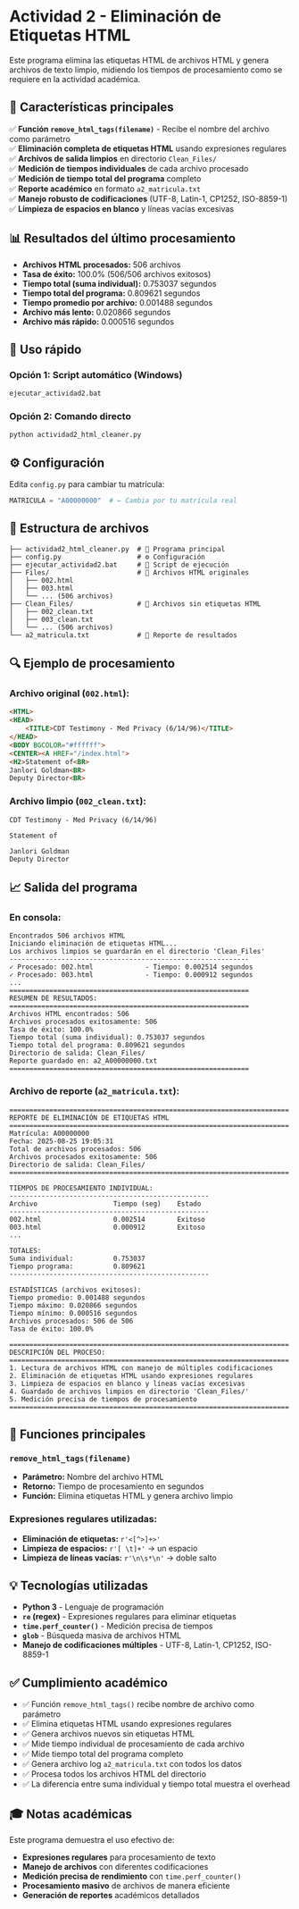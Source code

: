 # Actividad 2 - Eliminación de Etiquetas HTML

Este programa elimina las etiquetas HTML de archivos HTML y genera archivos de texto limpio, midiendo los tiempos de procesamiento como se requiere en la actividad académica.

## 🎯 **Características principales**

✅ **Función `remove_html_tags(filename)`** - Recibe el nombre del archivo como parámetro  
✅ **Eliminación completa de etiquetas HTML** usando expresiones regulares  
✅ **Archivos de salida limpios** en directorio `Clean_Files/`  
✅ **Medición de tiempos individuales** de cada archivo procesado  
✅ **Medición de tiempo total del programa** completo  
✅ **Reporte académico** en formato `a2_matricula.txt`  
✅ **Manejo robusto de codificaciones** (UTF-8, Latin-1, CP1252, ISO-8859-1)  
✅ **Limpieza de espacios en blanco** y líneas vacías excesivas  

## 📊 **Resultados del último procesamiento**

- **Archivos HTML procesados:** 506 archivos  
- **Tasa de éxito:** 100.0% (506/506 archivos exitosos)  
- **Tiempo total (suma individual):** 0.753037 segundos  
- **Tiempo total del programa:** 0.809621 segundos  
- **Tiempo promedio por archivo:** 0.001488 segundos  
- **Archivo más lento:** 0.020866 segundos  
- **Archivo más rápido:** 0.000516 segundos  

## 🚀 **Uso rápido**

### Opción 1: Script automático (Windows)
```cmd
ejecutar_actividad2.bat
```

### Opción 2: Comando directo
```cmd
python actividad2_html_cleaner.py
```

## ⚙️ **Configuración**

Edita `config.py` para cambiar tu matrícula:
```python
MATRICULA = "A00000000"  # ← Cambia por tu matrícula real
```

## 📁 **Estructura de archivos**

```
├── actividad2_html_cleaner.py  # 🔧 Programa principal
├── config.py                   # ⚙️ Configuración
├── ejecutar_actividad2.bat     # 🚀 Script de ejecución
├── Files/                      # 📂 Archivos HTML originales
│   ├── 002.html
│   ├── 003.html
│   └── ... (506 archivos)
├── Clean_Files/                # 📂 Archivos sin etiquetas HTML
│   ├── 002_clean.txt
│   ├── 003_clean.txt
│   └── ... (506 archivos)
└── a2_matricula.txt            # 📄 Reporte de resultados
```

## 🔍 **Ejemplo de procesamiento**

### Archivo original (`002.html`):
```html
<HTML>
<HEAD>
    <TITLE>CDT Testimony - Med Privacy (6/14/96)</TITLE>
</HEAD>
<BODY BGCOLOR="#ffffff">
<CENTER><A HREF="/index.html">
<H2>Statement of<BR>
Janlori Goldman<BR>
Deputy Director<BR>
```

### Archivo limpio (`002_clean.txt`):
```
CDT Testimony - Med Privacy (6/14/96)

Statement of

Janlori Goldman
Deputy Director
```

## 📈 **Salida del programa**

### En consola:
```
Encontrados 506 archivos HTML
Iniciando eliminación de etiquetas HTML...
Los archivos limpios se guardarán en el directorio 'Clean_Files'
------------------------------------------------------------
✓ Procesado: 002.html             - Tiempo: 0.002514 segundos
✓ Procesado: 003.html             - Tiempo: 0.000912 segundos
...
============================================================
RESUMEN DE RESULTADOS:
============================================================
Archivos HTML encontrados: 506
Archivos procesados exitosamente: 506
Tasa de éxito: 100.0%
Tiempo total (suma individual): 0.753037 segundos
Tiempo total del programa: 0.809621 segundos
Directorio de salida: Clean_Files/
Reporte guardado en: a2_A00000000.txt
============================================================
```

### Archivo de reporte (`a2_matricula.txt`):
```
======================================================================
REPORTE DE ELIMINACIÓN DE ETIQUETAS HTML
======================================================================
Matrícula: A00000000
Fecha: 2025-08-25 19:05:31
Total de archivos procesados: 506
Archivos procesados exitosamente: 506
Directorio de salida: Clean_Files/
======================================================================

TIEMPOS DE PROCESAMIENTO INDIVIDUAL:
--------------------------------------------------
Archivo                   Tiempo (seg)    Estado    
--------------------------------------------------
002.html                  0.002514        Exitoso   
003.html                  0.000912        Exitoso   
...

TOTALES:                 
Suma individual:          0.753037       
Tiempo programa:          0.809621       
--------------------------------------------------

ESTADÍSTICAS (archivos exitosos):
Tiempo promedio: 0.001488 segundos
Tiempo máximo: 0.020866 segundos
Tiempo mínimo: 0.000516 segundos
Archivos procesados: 506 de 506
Tasa de éxito: 100.0%

======================================================================
DESCRIPCIÓN DEL PROCESO:
======================================================================
1. Lectura de archivos HTML con manejo de múltiples codificaciones
2. Eliminación de etiquetas HTML usando expresiones regulares
3. Limpieza de espacios en blanco y líneas vacías excesivas
4. Guardado de archivos limpios en directorio 'Clean_Files/'
5. Medición precisa de tiempos de procesamiento
======================================================================
```

## 🔧 **Funciones principales**

### `remove_html_tags(filename)`
- **Parámetro:** Nombre del archivo HTML
- **Retorno:** Tiempo de procesamiento en segundos
- **Función:** Elimina etiquetas HTML y genera archivo limpio

### **Expresiones regulares utilizadas:**
- **Eliminación de etiquetas:** `r'<[^>]+>'` 
- **Limpieza de espacios:** `r'[ \t]+'` → un espacio
- **Limpieza de líneas vacías:** `r'\n\s*\n'` → doble salto

## 💡 **Tecnologías utilizadas**

- **Python 3** - Lenguaje de programación  
- **`re` (regex)** - Expresiones regulares para eliminar etiquetas  
- **`time.perf_counter()`** - Medición precisa de tiempos  
- **`glob`** - Búsqueda masiva de archivos HTML  
- **Manejo de codificaciones múltiples** - UTF-8, Latin-1, CP1252, ISO-8859-1  

## ✅ **Cumplimiento académico**

- ✅ Función `remove_html_tags()` recibe nombre de archivo como parámetro  
- ✅ Elimina etiquetas HTML usando expresiones regulares  
- ✅ Genera archivos nuevos sin etiquetas HTML  
- ✅ Mide tiempo individual de procesamiento de cada archivo  
- ✅ Mide tiempo total del programa completo  
- ✅ Genera archivo log `a2_matricula.txt` con todos los datos  
- ✅ Procesa todos los archivos HTML del directorio  
- ✅ La diferencia entre suma individual y tiempo total muestra el overhead  

## 🎓 **Notas académicas**

Este programa demuestra el uso efectivo de:
- **Expresiones regulares** para procesamiento de texto
- **Manejo de archivos** con diferentes codificaciones
- **Medición precisa de rendimiento** con `time.perf_counter()`
- **Procesamiento masivo** de archivos de manera eficiente
- **Generación de reportes** académicos detallados
